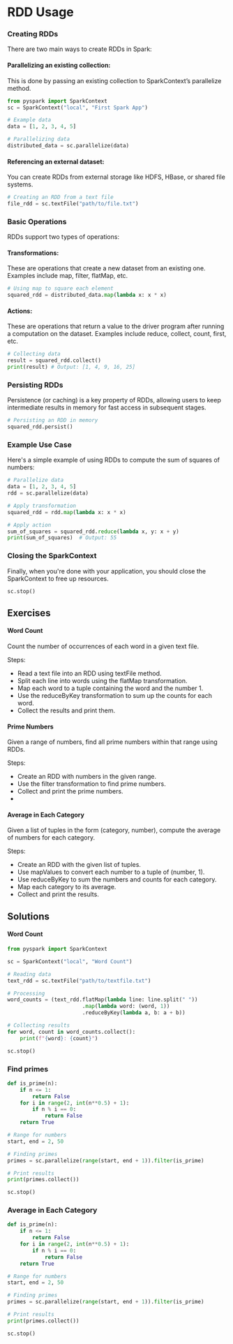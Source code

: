 # RDD Usage

### Creating RDDs
There are two main ways to create RDDs in Spark:

#### Parallelizing an existing collection:

This is done by passing an existing collection to SparkContext’s parallelize method.

```python
from pyspark import SparkContext
sc = SparkContext("local", "First Spark App")

# Example data
data = [1, 2, 3, 4, 5]

# Parallelizing data
distributed_data = sc.parallelize(data)
```

#### Referencing an external dataset:
You can create RDDs from external storage like HDFS, HBase, or shared file systems.

```python
# Creating an RDD from a text file
file_rdd = sc.textFile("path/to/file.txt")
```

### Basic Operations
RDDs support two types of operations:

#### Transformations:
These are operations that create a new dataset from an existing one. Examples include map, filter, flatMap, etc.
```python
# Using map to square each element
squared_rdd = distributed_data.map(lambda x: x * x)
```

#### Actions:
These are operations that return a value to the driver program after running a computation on the dataset. Examples include reduce, collect, count, first, etc.

```python
# Collecting data
result = squared_rdd.collect()
print(result) # Output: [1, 4, 9, 16, 25]
```

### Persisting RDDs
Persistence (or caching) is a key property of RDDs, allowing users to keep intermediate results in memory for fast access in subsequent stages.

```python
# Persisting an RDD in memory
squared_rdd.persist()
```

### Example Use Case
Here's a simple example of using RDDs to compute the sum of squares of numbers:

```python
# Parallelize data
data = [1, 2, 3, 4, 5]
rdd = sc.parallelize(data)

# Apply transformation
squared_rdd = rdd.map(lambda x: x * x)

# Apply action
sum_of_squares = squared_rdd.reduce(lambda x, y: x + y)
print(sum_of_squares)  # Output: 55
```

### Closing the SparkContext
Finally, when you're done with your application, you should close the SparkContext to free up resources.

```python
sc.stop()
```

## Exercises

#### Word Count
Count the number of occurrences of each word in a given text file.

Steps:

- Read a text file into an RDD using textFile method.
- Split each line into words using the flatMap transformation.
- Map each word to a tuple containing the word and the number 1.
- Use the reduceByKey transformation to sum up the counts for each word.
- Collect the results and print them.

####  Prime Numbers
 Given a range of numbers, find all prime numbers within that range using RDDs.

Steps:

- Create an RDD with numbers in the given range.
- Use the filter transformation to find prime numbers.
- Collect and print the prime numbers.
- 

#### Average in Each Category
Given a list of tuples in the form (category, number), compute the average of numbers for each category.

Steps:

- Create an RDD with the given list of tuples.
- Use mapValues to convert each number to a tuple of (number, 1).
- Use reduceByKey to sum the numbers and counts for each category.
- Map each category to its average.
- Collect and print the results.


## Solutions

#### Word Count
```python
from pyspark import SparkContext

sc = SparkContext("local", "Word Count")

# Reading data
text_rdd = sc.textFile("path/to/textfile.txt")

# Processing
word_counts = (text_rdd.flatMap(lambda line: line.split(" "))
                        .map(lambda word: (word, 1))
                        .reduceByKey(lambda a, b: a + b))

# Collecting results
for word, count in word_counts.collect():
    print(f"{word}: {count}")

sc.stop()

```

### Find primes
```python
def is_prime(n):
    if n <= 1:
        return False
    for i in range(2, int(n**0.5) + 1):
        if n % i == 0:
            return False
    return True

# Range for numbers
start, end = 2, 50

# Finding primes
primes = sc.parallelize(range(start, end + 1)).filter(is_prime)

# Print results
print(primes.collect())

sc.stop()

```

### Average in Each Category

```python
def is_prime(n):
    if n <= 1:
        return False
    for i in range(2, int(n**0.5) + 1):
        if n % i == 0:
            return False
    return True

# Range for numbers
start, end = 2, 50

# Finding primes
primes = sc.parallelize(range(start, end + 1)).filter(is_prime)

# Print results
print(primes.collect())

sc.stop()

```
